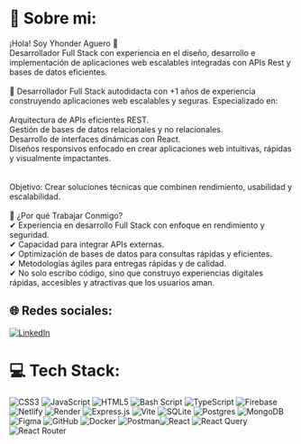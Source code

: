 # 💫 Sobre mi:
¡Hola! Soy Yhonder Aguero 👋<br>Desarrollador Full Stack con experiencia en el diseño, desarrollo e implementación de aplicaciones web escalables integradas con APIs Rest y bases de datos eficientes.<br><br>🌟 Desarrollador Full Stack autodidacta con +1 años de experiencia construyendo aplicaciones web escalables y seguras. Especializado en:<br><br>Arquitectura de APIs eficientes REST.<br>Gestión de bases de datos relacionales y no relacionales.<br>Desarrollo de interfaces dinámicas con React.<br>Diseños responsivos enfocado en crear aplicaciones web intuitivas, rápidas y visualmente impactantes.<br><br><br>Objetivo: Crear soluciones técnicas que combinen rendimiento, usabilidad y escalabilidad.<br><br>🎯 ¿Por qué Trabajar Conmigo?<br>✔ Experiencia en desarrollo Full Stack con enfoque en rendimiento y seguridad.<br>✔ Capacidad para integrar APIs externas.<br>✔ Optimización de bases de datos para consultas rápidas y eficientes.<br>✔ Metodologías ágiles para entregas rápidas y de calidad.<br>✔ No solo escribo código, sino que construyo experiencias digitales rápidas, accesibles y atractivas que los usuarios aman.


## 🌐 Redes sociales:
[![LinkedIn](https://img.shields.io/badge/LinkedIn-%230077B5.svg?logo=linkedin&logoColor=white)](https://linkedin.com/in/https://www.linkedin.com/in/yhonder-aguero-a86991331/) 

# 💻 Tech Stack:
![CSS3](https://img.shields.io/badge/css3-%231572B6.svg?style=for-the-badge&logo=css3&logoColor=white) ![JavaScript](https://img.shields.io/badge/javascript-%23323330.svg?style=for-the-badge&logo=javascript&logoColor=%23F7DF1E) ![HTML5](https://img.shields.io/badge/html5-%23E34F26.svg?style=for-the-badge&logo=html5&logoColor=white) ![Bash Script](https://img.shields.io/badge/bash_script-%23121011.svg?style=for-the-badge&logo=gnu-bash&logoColor=white) ![TypeScript](https://img.shields.io/badge/typescript-%23007ACC.svg?style=for-the-badge&logo=typescript&logoColor=white) ![Firebase](https://img.shields.io/badge/firebase-%23039BE5.svg?style=for-the-badge&logo=firebase) ![Netlify](https://img.shields.io/badge/netlify-%23000000.svg?style=for-the-badge&logo=netlify&logoColor=#00C7B7) ![Render](https://img.shields.io/badge/Render-%46E3B7.svg?style=for-the-badge&logo=render&logoColor=white) ![Express.js](https://img.shields.io/badge/express.js-%23404d59.svg?style=for-the-badge&logo=express&logoColor=%2361DAFB) ![Vite](https://img.shields.io/badge/vite-%23646CFF.svg?style=for-the-badge&logo=vite&logoColor=white) ![SQLite](https://img.shields.io/badge/sqlite-%2307405e.svg?style=for-the-badge&logo=sqlite&logoColor=white) ![Postgres](https://img.shields.io/badge/postgres-%23316192.svg?style=for-the-badge&logo=postgresql&logoColor=white) ![MongoDB](https://img.shields.io/badge/MongoDB-%234ea94b.svg?style=for-the-badge&logo=mongodb&logoColor=white) ![Figma](https://img.shields.io/badge/figma-%23F24E1E.svg?style=for-the-badge&logo=figma&logoColor=white) ![GitHub](https://img.shields.io/badge/github-%23121011.svg?style=for-the-badge&logo=github&logoColor=white) ![Docker](https://img.shields.io/badge/docker-%230db7ed.svg?style=for-the-badge&logo=docker&logoColor=white) ![Postman](https://img.shields.io/badge/Postman-FF6C37?style=for-the-badge&logo=postman&logoColor=white)![React](https://img.shields.io/badge/react-%2320232a.svg?style=for-the-badge&logo=react&logoColor=%2361DAFB) ![React Query](https://img.shields.io/badge/-React%20Query-FF4154?style=for-the-badge&logo=react%20query&logoColor=white) ![React Router](https://img.shields.io/badge/React_Router-CA4245?style=for-the-badge&logo=react-router&logoColor=white)


<!-- Proudly created with GPRM ( https://gprm.itsvg.in  -->
